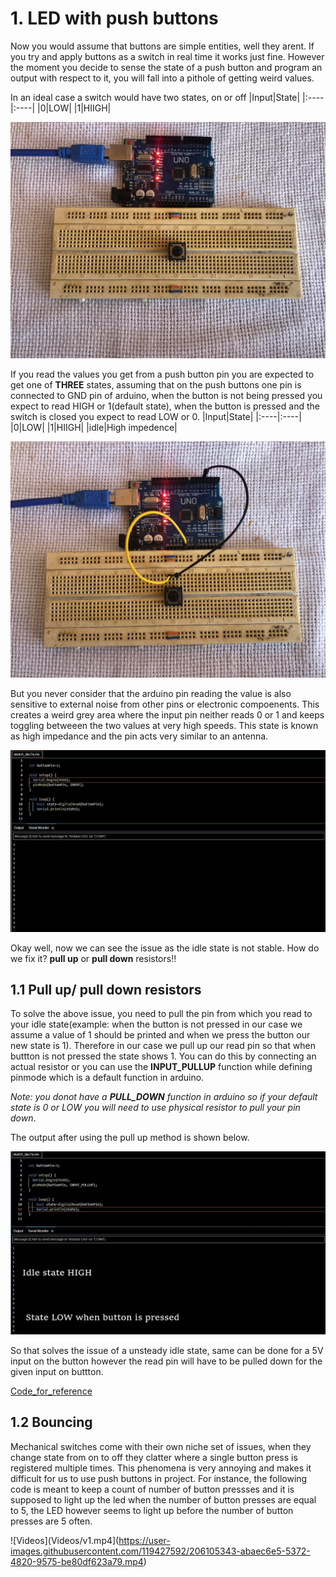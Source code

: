 #  1. LED with push buttons

Now you would assume that buttons are simple entities, well they arent. If you try and apply buttons as a switch in real time it works just fine. However the moment you decide to sense the state of a push button and program an output with respect to it, you will fall into a pithole of getting weird values. 

In an ideal case a switch would have two states, on or off
|Input|State|
|:----|:----|
|0|LOW|
|1|HIIGH|

![images](Images/1.jpg)

If you read the values you get from a push button pin you are expected to get one of **THREE** states, assuming that on the push buttons one pin is connected to GND pin of arduino, when the button is not being pressed you expect to read HIGH or 1(default state), when the button is pressed and the switch is closed you expect to read LOW or 0. 
|Input|State|
|:----|:----|
|0|LOW|
|1|HIIGH|
|idle|High impedence|

![Images](Images/2.jpg)

But you never consider that the arduino pin reading the value is also sensitive to external noise from other pins or electronic compoenents. This creates a weird grey area where the input pin neither reads 0 or 1 and keeps toggling betweeen the two values at very high speeds. This state is known as high impedance and the pin acts very similar to an antenna. 

![Images](Images/3.JPG)

Okay well, now we can see the issue as the idle state is not stable. How do we fix it? **pull up** or **pull down** resistors!!

## 1.1 Pull up/ pull down resistors
To solve the above issue, you need to pull the pin from which you read to your idle state(example: when the button is not pressed in our case we assume a value of 1 should be printed and when we press the button our new state is 1). Therefore in our case we pull up our read pin so that when buttton is not pressed the state shows 1. You can do this by connecting an actual resistor or you can use the **INPUT_PULLUP** function while defining pinmode which is a default function in arduino.

_Note: you donot have a **PULL_DOWN** function in arduino so if your default state is 0 or LOW you will need to use physical resistor to pull your pin down_.

The output after using the pull up method is shown below.

![Images](Images/4.JPG)

So that solves the issue of a unsteady idle state, same can be done for a 5V input on the button however the read pin will have to be pulled down for the given input on buttton.

[Code_for_reference](https://github.com/Darshansgit/EverythingArduino/blob/main/Arduino_basics/Code/1__InputPullup.ino)

## 1.2 Bouncing

Mechanical switches come with their own niche set of issues, when they change state from on to off they clatter where a single button press is registered multiple times. This phenomena is very annoying and makes it difficult for us to use push buttons in project. For instance, the following code is meant to keep a count of number of button pressses and it is supposed to light up the led when the number of button presses are equal to 5, the LED however seems to light up before the number of button presses are 5 often. 

![Videos](Videos/v1.mp4](https://user-images.githubusercontent.com/119427592/206105343-abaec6e5-5372-4820-9575-be80df623a79.mp4)
